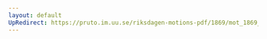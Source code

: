 ```yaml
---
layout: default
UpRedirect: https://pruto.im.uu.se/riksdagen-motions-pdf/1869/mot_1869__ak__177/mot_1869__ak__177-001.pdf
---
```

